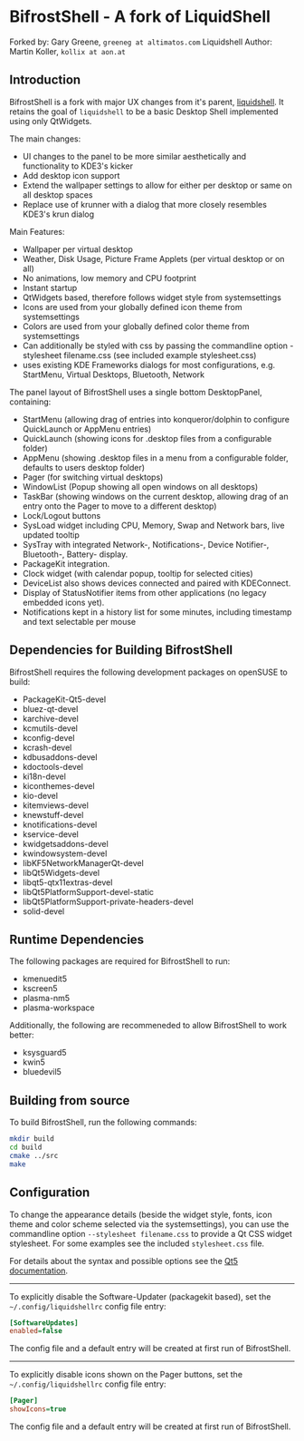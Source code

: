 # BifrostShell - A fork of LiquidShell

Forked by: Gary Greene, `greeneg at altimatos.com`
Liquidshell Author: Martin Koller, `kollix at aon.at`

## Introduction

BifrostShell is a fork with major UX changes from it's parent, [liquidshell](https://github.com/KDE/liquidshell). It retains the goal of `liquidshell` to be a basic Desktop Shell implemented using only QtWidgets.

The main changes:
- UI changes to the panel to be more similar aesthetically and functionality to KDE3's kicker
- Add desktop icon support
- Extend the wallpaper settings to allow for either per desktop or same on all desktop spaces
- Replace use of krunner with a dialog that more closely resembles KDE3's krun dialog

Main Features:

- Wallpaper per virtual desktop
- Weather, Disk Usage, Picture Frame Applets (per virtual desktop or on all)
- No animations, low memory and CPU footprint
- Instant startup
- QtWidgets based, therefore follows widget style from systemsettings
- Icons are used from your globally defined icon theme from systemsettings
- Colors are used from your globally defined color theme from systemsettings
- Can additionally be styled with css by passing the commandline option -stylesheet filename.css
  (see included example stylesheet.css)
- uses existing KDE Frameworks dialogs for most configurations, e.g. StartMenu, Virtual Desktops, Bluetooth, Network

The panel layout of BifrostShell uses a single bottom DesktopPanel, containing:
- StartMenu (allowing drag of entries into konqueror/dolphin to configure QuickLaunch or AppMenu entries)
- QuickLaunch (showing icons for .desktop files from a configurable folder)
- AppMenu (showing .desktop files in a menu from a configurable folder, defaults to users desktop folder)
- Pager (for switching virtual desktops)
- WindowList (Popup showing all open windows on all desktops)
- TaskBar (showing windows on the current desktop, allowing drag of an entry onto the Pager to move to a different desktop)
- Lock/Logout buttons
- SysLoad widget including CPU, Memory, Swap and Network bars, live updated tooltip
- SysTray with integrated Network-, Notifications-, Device Notifier-, Bluetooth-, Battery- display.
- PackageKit integration.
- Clock widget (with calendar popup, tooltip for selected cities)
- DeviceList also shows devices connected and paired with KDEConnect.
- Display of StatusNotifier items from other applications (no legacy embedded icons yet).
- Notifications kept in a history list for some minutes, including timestamp and text selectable per mouse

## Dependencies for Building BifrostShell

BifrostShell requires the following development packages on openSUSE to build:

- PackageKit-Qt5-devel
- bluez-qt-devel
- karchive-devel
- kcmutils-devel
- kconfig-devel
- kcrash-devel
- kdbusaddons-devel
- kdoctools-devel
- ki18n-devel
- kiconthemes-devel
- kio-devel
- kitemviews-devel
- knewstuff-devel
- knotifications-devel
- kservice-devel
- kwidgetsaddons-devel
- kwindowsystem-devel
- libKF5NetworkManagerQt-devel
- libQt5Widgets-devel
- libqt5-qtx11extras-devel
- libQt5PlatformSupport-devel-static
- libQt5PlatformSupport-private-headers-devel
- solid-devel

## Runtime Dependencies

The following packages are required for BifrostShell to run:

- kmenuedit5
- kscreen5
- plasma-nm5
- plasma-workspace

Additionally, the following are recommeneded to allow BifrostShell to work better:

- ksysguard5
- kwin5
- bluedevil5

## Building from source

To build BifrostShell, run the following commands:

```sh
mkdir build
cd build
cmake ../src
make
```

## Configuration

To change the appearance details (beside the widget style, fonts, icon theme and color scheme selected via the systemsettings), you can use the commandline option `--stylesheet filename.css` to provide a Qt CSS widget stylesheet. For some examples see the included `stylesheet.css` file.

For details about the syntax and possible options see the [Qt5 documentation](http://doc.qt.io/qt-5/stylesheet.html).

---

To explicitly disable the Software-Updater (packagekit based), set the `~/.config/liquidshellrc` config file entry:

```ini
[SoftwareUpdates]
enabled=false
```

The config file and a default entry will be created at first run of BifrostShell.

---

To explicitly disable icons shown on the Pager buttons, set the `~/.config/liquidshellrc` config file entry:

```ini
[Pager]
showIcons=true
```

The config file and a default entry will be created at first run of BifrostShell.
